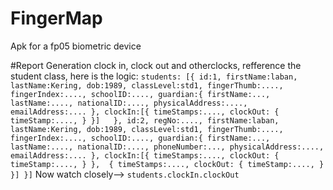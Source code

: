 # FingerMap
Apk for a fp05 biometric device

#Report Generation
clock in, clock out and otherclocks, refference the student class, 
here is the logic:
	`students: [{
		id:1,
		firstName:laban,
		lastName:Kering,
		dob:1989,
		classLevel:std1,
		fingerThumb:....,
		fingerIndex:....,
		schoolID:....,
		guardian:{
			firstName:...,
			lastName:....,
			nationalID:....,
			physicalAddress:....,
			emailAddress:....
		},
		clockIn:[{
			timeStamps:....,
			clockOut: {
				timeStamp:....,
			}
		}]	
	},
		id:2,
		regNo:....,
		firstName:laban,
		lastName:Kering,
		dob:1989,
		classLevel:std1,
		fingerThumb:....,
		fingerIndex:....,
		schoolID:....,
		guardian:{
			firstName:...,
			lastName:....,
			nationalID:....,
			phoneNumber:...,
			physicalAddress:....,
			emailAddress:....
		},
		clockIn:[{
			timeStamps:....,
			clockOut: {
				timeStamp:....,
			}
		}, 
			{
			timeStamps:....,
			clockOut: {
				timeStamp:....,
			}
		}]
	}]`
Now watch closely-->
	`students.clockIn.clockOut`

	
